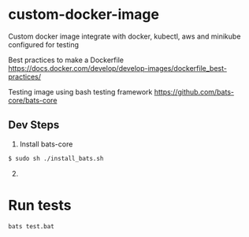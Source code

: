 # custom-docker-image
Custom docker image integrate with docker, kubectl, aws and minikube configured for testing

Best practices to make a Dockerfile
https://docs.docker.com/develop/develop-images/dockerfile_best-practices/

Testing image using bash testing framework
https://github.com/bats-core/bats-core

## Dev Steps

1. Install bats-core
```bash
$ sudo sh ./install_bats.sh
```

2.



# Run tests
```bash
bats test.bat
```